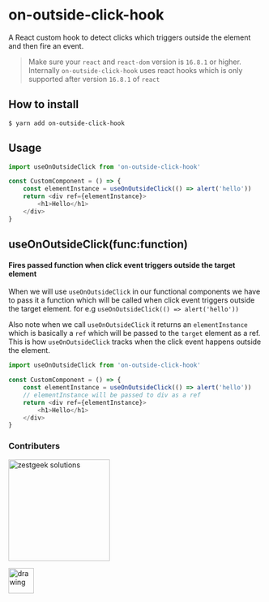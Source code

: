 on-outside-click-hook
======
A React custom hook to detect clicks which triggers outside the element and then fire an event.

> Make sure your `react` and `react-dom` version is `16.8.1` or higher. Internally `on-outside-click-hook` uses react hooks which is only supported after version `16.8.1` of `react`

## How to install
```
$ yarn add on-outside-click-hook
```

## Usage
```javascript
import useOnOutsideClick from 'on-outside-click-hook'

const CustomComponent = () => {
    const elementInstance = useOnOutsideClick(() => alert('hello'))
    return <div ref={elementInstance}>
        <h1>Hello</h1>
    </div>
} 
```

useOnOutsideClick(func:function)
-----------------------
#### Fires passed function when click event triggers outside the target element
When we will use `useOnOutsideClick` in our functional components we have to pass it a function which will be called when click event triggers outside the target element. for e.g `useOnOutsideClick(() => alert('hello'))`

Also note when we call `useOnOutsideClick` it returns an `elementInstance` which is basically a `ref` which will be passed to the `target` element as a ref. This is how `useOnOutsideClick` tracks when the click event happens outside the element.

```javascript
import useOnOutsideClick from 'on-outside-click-hook'

const CustomComponent = () => {
    const elementInstance = useOnOutsideClick(() => alert('hello'))
    // elementInstance will be passed to div as a ref
    return <div ref={elementInstance}>
        <h1>Hello</h1>
    </div>
} 
```

### Contributers
[<img src="http://zestgeek.com/img/logo.png" alt="zestgeek solutions" width="200"/>](http://zestgeek.com)

[<img src="http://www.recraftstudio.com/images/logo.png" alt="drawing" width="50"/>](http://www.recraftrelic.com)